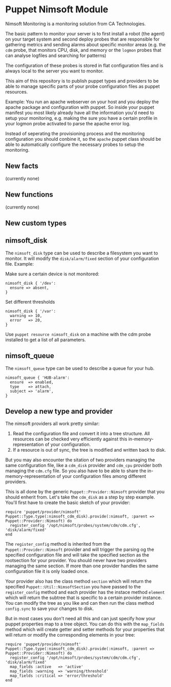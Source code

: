 Puppet Nimsoft Module
=====================

Nimsoft Monitoring is a monitoring solution from CA Technologies.

The basic pattern to monitor your server is to first install a
robot (the agent) on your target system and second deploy probes
that are responsible for gathering metrics and sending alarms about
specific monitor areas (e.g. the `cdm` probe, that monitors CPU, disk,
and memory or the `logmon` probes that can analyse logfiles and
searching for patterns)

The configuration of these probes is stored in flat configuration files
and is always local to the server you want to monitor.

This aim of this repository is to publish puppet types and providers to
be able to manage specific parts of your probe configuration files as
puppet resources.

Example:
You run an apache webserver on your host and you deploy the apache
package and configuration with puppet. So inside your puppet manifest
you most likely already have all the information you'd need to setup your
monitoring, e.g. making the sure you have a certain profile in your
logmon probe activated to parse the apache error log.

Instead of seperating the provisioning process and the monitoring
configuration you should conbine it, so the `apache` puppet class should
be able to automatically configure the necessary probes to setup the
monitoring.


New facts
---------
(currently none)

New functions
-------------
(currently none)

New custom types
----------------

## nimsoft\_disk

The `nimsoft_disk` type can be used to describe a filesystem you want to
monitor. It will modify the `disk/alarm/fixed` section of your configuration
file. Example:

Make sure a certain device is not monitored:

    nimsoft_disk { '/dev':
      ensure => absent,
    }

Set different thresholds

    nimsoft_disk { '/var':
      warning => 10,
      error   => 20,
    }

Use `puppet resource nimsoft_disk` on a machine with the cdm probe installed
to get a list of all parameters.

## nimsoft\_queue

The `nimsoft_queue` type can be used to describe a queue for your hub.

    nimsoft_queue { 'HUB-alarm':
      ensure  => enabled,
      type    => attach,
      subject => 'alarm',
    }

Develop a new type and provider
-------------------------------
The nimsoft providers all work pretty similar:

1. Read the configuration file and convert it into a tree structure. All
   resources can be checked very efficiently against this
   in-memory-representation of your configuration.
2. If a resource is out of sync, the tree is modified and written back to
   disk.

But you may also encounter the sitation of two providers managing the same
configuration file, like a `cdm_disk` provider and `cdm_cpu` provider both
managing the `cdm.cfg` file. So you also have to be able to share the
in-memory-representation of your configuration files among different
providers.

This is all done by the generic `Puppet::Provider::Nimsoft` provider that
you should enherit from. Let's take the `cdm_disk` as a step by step example.
You'll first have to create the basic sketch of your provider:

    require 'puppet/provider/nimsoft'
    Puppet::Type.type(:nimsoft_cdm_disk).provide(:nimsoft, :parent => Puppet::Provider::Nimsoft) do
      register_config '/opt/nimsoft/probes/system/cdm/cdm.cfg', 'disk/alarm/fixed'
    end

The `register_config` method is inherited from the `Puppet::Provider::Nimsoft`
provider and will trigger the parsing og the specified configuration file
and will take the specified section as the rootsection for your provider. You
should never have two providers managing the same section. If more than one
provider handles the same configuration file it is only loaded once.

Your provider also has the class method `section` which will return the
specified `Puppet::Util::NimsoftSection` you have passed to the `register_config`
method and each provider has the instace method `element` which will return
the subtree that is specific to a certain provider instance. You can modify
the tree as you like and can then run the class method `config.sync` to save
your changes to disk.

But in most cases you don't need all this and can just specify how your puppet
properties map to a tree object. You can do this with the `map_fields`
method which will create getter and setter methods for your properties that
will return or modify the corresponding elements in your tree:

    require 'puppet/provider/nimsoft'
    Puppet::Type.type(:nimsoft_cdm_disk).provide(:nimsoft, :parent => Puppet::Provider::Nimsoft) do
      register_config '/opt/nimsoft/probes/system/cdm/cdm.cfg', 'disk/alarm/fixed'
      map_fields :active   => 'active'
      map_fields :warning  => 'warning/threshold'
      map_fields :critical => 'error/threshold'
    end

